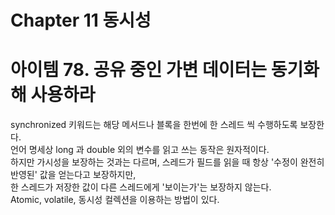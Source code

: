 # Chapter 11 동시성

# 아이템 78. 공유 중인 가변 데이터는 동기화해 사용하라

synchronized 키워드는 해당 메서드나 블록을 한번에 한 스레드 씩 수행하도록 보장한다. <br>
언어 명세상 long 과 double 외의 변수를 읽고 쓰는 동작은 원자적이다. <br>
하지만 가시성을 보장하는 것과는 다르며, 스레드가 필드를 읽을 때 항상 '수정이 완전히 반영된' 값을 얻는다고 보장하지만, <br>
한 스레드가 저장한 값이 다른 스레드에게 '보이는가'는 보장하지 않는다. <br>
Atomic, volatile, 동시성 컬렉션을 이용하는 방법이 있다. <br>

